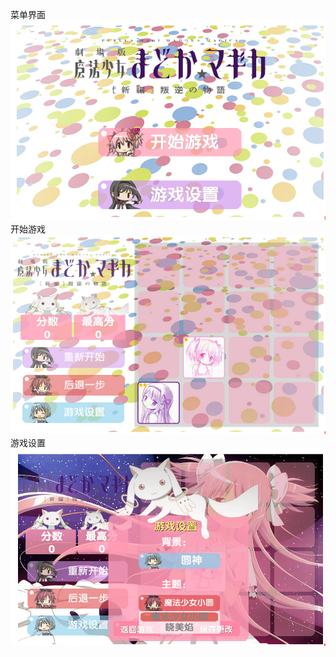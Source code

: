 菜单界面
![image](https://github.com/DumoeDss/Git/blob/master/Unity-NGUI_2048/w2048Preview1.png)
开始游戏
![image](https://github.com/DumoeDss/Git/blob/master/Unity-NGUI_2048/w2048Preview2.png)
游戏设置
![image](https://github.com/DumoeDss/Git/blob/master/Unity-NGUI_2048/w2048Preview3.png)

